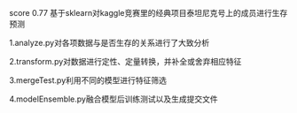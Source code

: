 score 0.77
基于sklearn对kaggle竞赛里的经典项目泰坦尼克号上的成员进行生存预测

1.analyze.py对各项数据与是否生存的关系进行了大致分析

2.transform.py对数据进行定性、定量转换，并补全或舍弃相应特征

3.mergeTest.py利用不同的模型进行特征筛选

4.modelEnsemble.py融合模型后训练测试以及生成提交文件
